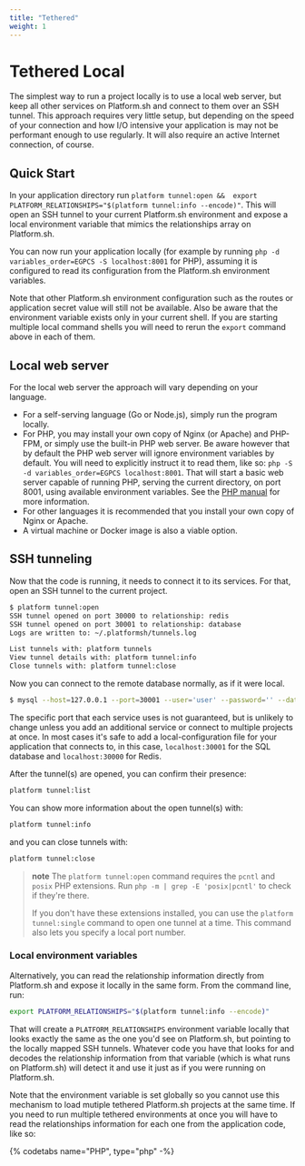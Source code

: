```yaml
---
title: "Tethered"
weight: 1
---
```


# Tethered Local

The simplest way to run a project locally is to use a local web server, but keep all other services on Platform.sh and connect to them over an SSH tunnel.  This approach requires very little setup, but depending on the speed of your connection and how I/O intensive your application is may not be performant enough to use regularly.  It will also require an active Internet connection, of course.

## Quick Start

In your application directory run `platform tunnel:open &&  export PLATFORM_RELATIONSHIPS="$(platform tunnel:info --encode)"`. This will open an SSH tunnel to your current Platform.sh environment and expose a local environment variable that mimics the relationships array on Platform.sh.

You can now run your application locally (for example by running `php -d variables_order=EGPCS -S localhost:8001` for PHP), assuming it is configured to read its configuration from the Platform.sh environment variables.

Note that other Platform.sh environment configuration such as the routes or application secret value will still not be available.  Also be aware that the environment variable exists only in your current shell.  If you are starting multiple local command shells you will need to rerun the `export` command above in each of them.

## Local web server

For the local web server the approach will vary depending on your language.

* For a self-serving language (Go or Node.js), simply run the program locally.
* For PHP, you may install your own copy of Nginx (or Apache) and PHP-FPM, or simply use the built-in PHP web server.  Be aware however that by default the PHP web server will ignore environment variables by default.  You will need to explicitly instruct it to read them, like so: `php -S -d variables_order=EGPCS localhost:8001`.  That will start a basic web server capable of running PHP, serving the current directory, on port 8001, using available environment variables.  See the [PHP manual](https://www.php.net/manual/en/features.commandline.webserver.php) for more information.
* For other languages it is recommended that you install your own copy of Nginx or Apache.
* A virtual machine or Docker image is also a viable option.

## SSH tunneling

Now that the code is running, it needs to connect it to its services.  For that, open an SSH tunnel to the current project.

```bash
$ platform tunnel:open
SSH tunnel opened on port 30000 to relationship: redis
SSH tunnel opened on port 30001 to relationship: database
Logs are written to: ~/.platformsh/tunnels.log

List tunnels with: platform tunnels
View tunnel details with: platform tunnel:info
Close tunnels with: platform tunnel:close
```

Now you can connect to the remote database normally, as if it were local.

```bash
$ mysql --host=127.0.0.1 --port=30001 --user='user' --password='' --database='main'
```

The specific port that each service uses is not guaranteed, but is unlikely to change unless you add an additional service or connect to multiple projects at once.  In most cases it's safe to add a local-configuration file for your application that connects to, in this case, `localhost:30001` for the SQL database and `localhost:30000` for Redis.


After the tunnel(s) are opened, you can confirm their presence:

```bash
platform tunnel:list
```

You can show more information about the open tunnel(s) with:

```bash
platform tunnel:info
```

and you can close tunnels with:

```bash
platform tunnel:close
```

> **note**
> The `platform tunnel:open` command requires the `pcntl` and `posix` PHP extensions. Run `php -m | grep -E 'posix|pcntl'` to check if they're there.
>
> If you don't have these extensions installed, you can use the `platform tunnel:single` command to open one tunnel at a time. This command also lets you specify a local port number.

### Local environment variables

Alternatively, you can read the relationship information directly from Platform.sh and expose it locally in the same form.  From the command line, run:

```bash
export PLATFORM_RELATIONSHIPS="$(platform tunnel:info --encode)"
```

That will create a `PLATFORM_RELATIONSHIPS` environment variable locally that looks exactly the same as the one you'd see on Platform.sh, but pointing to the locally mapped SSH tunnels.  Whatever code you have that looks for and decodes the relationship information from that variable (which is what runs on Platform.sh) will detect it and use it just as if you were running on Platform.sh.

Note that the environment variable is set globally so you cannot use this mechanism to load mutiple tethered Platform.sh projects at the same time.  If you need to run multiple tethered environments at once you will have to read the relationships information for each one from the application code, like so:

{% codetabs name="PHP", type="php" -%}
<?php
if ($relationships_encoded = shell_exec('platform tunnel:info --encode')) {
    $relationships = json_decode(base64_decode($relationships_encoded, TRUE), TRUE);
    // ...
}
{%- language name="Python", type="py" -%}
import json
import base64
import subprocess

encoded = subprocess.check_output(['platform', 'tunnel:info', '--encode'])
if (encoded):
    json.loads(base64.b64decode(relationships).decode('utf-8'))
    # ...
{%- endcodetabs %}
